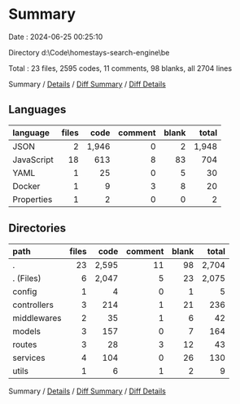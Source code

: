 # Summary

Date : 2024-06-25 00:25:10

Directory d:\\Code\\homestays-search-engine\\be

Total : 23 files,  2595 codes, 11 comments, 98 blanks, all 2704 lines

Summary / [Details](details.md) / [Diff Summary](diff.md) / [Diff Details](diff-details.md)

## Languages
| language | files | code | comment | blank | total |
| :--- | ---: | ---: | ---: | ---: | ---: |
| JSON | 2 | 1,946 | 0 | 2 | 1,948 |
| JavaScript | 18 | 613 | 8 | 83 | 704 |
| YAML | 1 | 25 | 0 | 5 | 30 |
| Docker | 1 | 9 | 3 | 8 | 20 |
| Properties | 1 | 2 | 0 | 0 | 2 |

## Directories
| path | files | code | comment | blank | total |
| :--- | ---: | ---: | ---: | ---: | ---: |
| . | 23 | 2,595 | 11 | 98 | 2,704 |
| . (Files) | 6 | 2,047 | 5 | 23 | 2,075 |
| config | 1 | 4 | 0 | 1 | 5 |
| controllers | 3 | 214 | 1 | 21 | 236 |
| middlewares | 2 | 35 | 1 | 6 | 42 |
| models | 3 | 157 | 0 | 7 | 164 |
| routes | 3 | 28 | 3 | 12 | 43 |
| services | 4 | 104 | 0 | 26 | 130 |
| utils | 1 | 6 | 1 | 2 | 9 |

Summary / [Details](details.md) / [Diff Summary](diff.md) / [Diff Details](diff-details.md)
